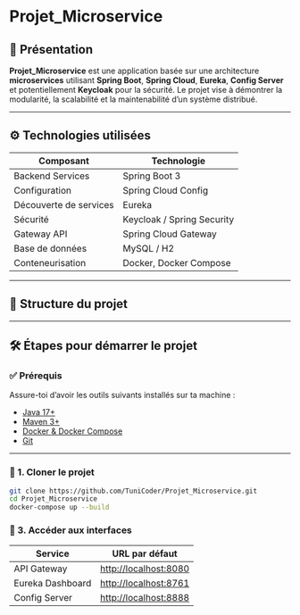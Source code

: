 # Projet_Microservice

## 🚀 Présentation

**Projet_Microservice** est une application basée sur une architecture **microservices** utilisant **Spring Boot**, **Spring Cloud**, **Eureka**, **Config Server** et potentiellement **Keycloak** pour la sécurité. Le projet vise à démontrer la modularité, la scalabilité et la maintenabilité d’un système distribué.


---

## ⚙️ Technologies utilisées

| Composant               | Technologie         |
|------------------------|---------------------|
| Backend Services       | Spring Boot 3       |
| Configuration          | Spring Cloud Config |
| Découverte de services | Eureka              |
| Sécurité               | Keycloak / Spring Security |
| Gateway API            | Spring Cloud Gateway |
| Base de données        | MySQL  / H2            |
| Conteneurisation       | Docker, Docker Compose |


---

## 📁 Structure du projet


---

## 🛠️ Étapes pour démarrer le projet

### ✅ Prérequis

Assure-toi d’avoir les outils suivants installés sur ta machine :

- [Java 17+](https://adoptium.net/)
- [Maven 3+](https://maven.apache.org/)
- [Docker & Docker Compose](https://www.docker.com/products/docker-desktop/)
- [Git](https://git-scm.com/)


---

### 🧪 1. Cloner le projet

```bash
git clone https://github.com/TuniCoder/Projet_Microservice.git
cd Projet_Microservice
docker-compose up --build

````

### 📂 3. Accéder aux interfaces

| Service               | URL par défaut            |
|-----------------------|---------------------------|
| API Gateway           | [http://localhost:8080](http://localhost:8222)     |
| Eureka Dashboard      | [http://localhost:8761](http://localhost:8761)     |
| Config Server         | [http://localhost:8888](http://localhost:8888)     |


